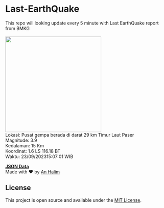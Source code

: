 # Last-EarthQuake
This repo will looking update every 5 minute with Last EarthQuake report from BMKG
<br>
<br>
<img src="https://static.bmkg.go.id/20230923150701.mmi.jpg" width="300"/>
<br>
Lokasi: Pusat gempa berada di darat 29 km Timur Laut Paser <br>
Magnitude: 3.9 <br>
Kedalaman: 15 Km <br>
Koordinat: 1.6 LS 116.18 BT <br>
Waktu: 23/09/202315:07:01 WIB <br>

<a href="./data/data.json">**JSON Data**</a>
<br>
Made with ❤️ by <a href="https://github.com/an-halim">An Halim</a>
## License

This project is open source and available under the [MIT License](LICENSE).
